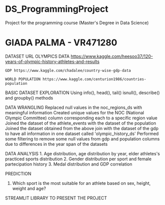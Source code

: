 # DS_ProgrammingProject
Project for the programming course (Master's Degree in Data Science)


# GIADA PALMA - VR471280


DATASET URL 
    OLYMPICS DATA https://www.kaggle.com/heesoo37/120-years-of-olympic-history-athletes-and-results

    GDP https://www.kaggle.com/chadalee/country-wise-gdp-data

    WORLD POPULATION https://www.kaggle.com/centurion1986/countries-population



BASIC DATASET EXPLORATION
    Using info(), head(), tail() isnull(), describe() and groupby() methods


DATA WRANGLING
    Replaced null values in the noc_regions_ds with meaningful information
    Created unique values for the NOC (National Olympic Committee) column corresponding each to a specific region value
    Joined the dataset of the athlete_events with the dataset of the population
    Joined the dataset obtained from the above join with the dataset of the gdp to have all information in one dataset called 'olympic_history_ds'
    Performed some filtering to remove some null values from gdp and population columns due to differences in the year span of the datasets


DATA ANALYSIS
    1. Age distribution, age distribution by year, elder athletes's practiced sports distribution
    2. Gender distribution per sport and female partecipation history
    3. Medal distribution and GDP correlation

PREDICTION
   1. Which sport is the most suitable for an athlete based on sex, height, weight and age?

STREAMLIT LIBRARY TO PRESENT THE PROJECT
